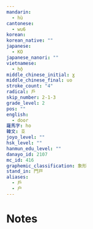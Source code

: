 ```yaml
---
mandarin:
  - hù
cantonese:
  - wu6
korean:
korean_native: ""
japanese:
  - KO
japanese_nanori: ""
vietnamese:
  - hộ
middle_chinese_initial: ɣ
middle_chinese_final: uo
stroke_count: "4"
radical: 戶
skip_number: 2-1-3
grade_level: 2
pos: ""
english:
  - door
羅馬字: ho
韓文: 호
joyo_level: ""
hsk_level: ""
hanmun_edu_level: ""
danayo_id: 2107
mc_id: 416
graphemic_classification: 象形
stand_in: 門戸
aliases:
  - 戶
  - 户
---
```


# Notes
